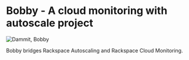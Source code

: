 # Bobby - A cloud monitoring with autoscale project

![Dammit, Bobby](http://i.imgur.com/R0j8UsU.gif)

Bobby bridges Rackspace Autoscaling and Rackspace Cloud Monitoring.
